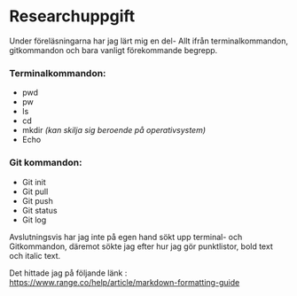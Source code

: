 # Researchuppgift
Under föreläsningarna har jag lärt mig en del- Allt ifrån terminalkommandon, gitkommandon och bara vanligt förekommande begrepp. 

### **Terminalkommandon:**
- pwd 
- pw
- ls
- cd
- mkdir *(kan skilja sig beroende på operativsystem)*
- Echo

### **Git kommandon:**
- Git init
- Git pull
- Git push 
- Git status
- Git log 

Avslutningsvis har jag inte på egen hand sökt upp terminal- och Gitkommandon, däremot sökte jag efter hur jag gör punktlistor, bold text och italic text. 

Det hittade jag på följande länk : https://www.range.co/help/article/markdown-formatting-guide
